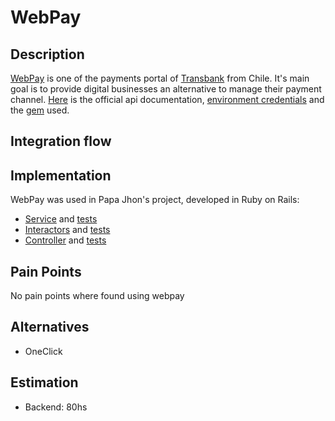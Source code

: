 #  WebPay

## Description

[WebPay](https://www.webpay.cl/) is one of the payments portal of [Transbank](https://publico.transbank.cl/) from Chile. It's main goal is to provide digital businesses an alternative to manage their payment channel. [Here](https://transbankdevelopers.cl/referencia/webpay?l=ruby#webpay) is the official api documentation, [environment credentials](https://github.com/TransbankDevelopers/transbank-webpay-credenciales/) and the [gem](https://transbankdevelopers.cl/documentacion/como_empezar#instalacion-sdk) used.

## Integration flow

## Implementation

WebPay was used in Papa Jhon's project, developed in Ruby on Rails:

- [Service](https://github.com/Wolox/pj-orders-rails/tree/development/app/services/payments/webpay) and [tests](https://github.com/Wolox/pj-orders-rails/tree/development/spec/services/payments/webpay)
- [Interactors](https://github.com/Wolox/pj-orders-rails/tree/development/app/interactors/payments) and [tests](https://github.com/Wolox/pj-orders-rails/tree/development/spec/interactors/payments)
- [Controller](https://github.com/Wolox/pj-orders-rails/blob/development/app/controllers/api/v1/payments/webpay_controller.rb) and [tests](https://github.com/Wolox/pj-orders-rails/blob/development/spec/controllers/api/v1/payments/webpay_controller_spec.rb)

## Pain Points

No pain points where found using webpay

## Alternatives

- OneClick

## Estimation

- Backend: 80hs
